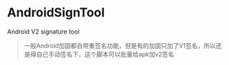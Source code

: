 # AndroidSignTool
Android V2 signature tool
>一般Android加固都自带重签名功能，但是有的加固只加了V1签名，所以还是得自己手动签名下，这个脚本可以批量给apk加v2签名
